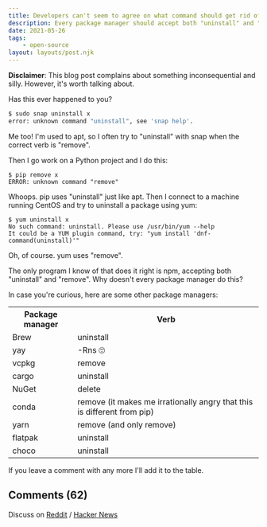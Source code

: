 ```yaml
---
title: Developers can't seem to agree on what command should get rid of a package
description: Every package manager should accept both "uninstall" and "remove" commands
date: 2021-05-26
tags:
    - open-source
layout: layouts/post.njk
---
```


**Disclaimer**: This blog post complains about something inconsequential and silly. However, it's worth talking about.

Has this ever happened to you?

```bash
$ sudo snap uninstall x
error: unknown command "uninstall", see 'snap help'.
```
Me too! I'm used to apt, so I often try to "uninstall" with snap when the correct verb is "remove".

Then I go work on a Python project and I do this:
```shell
$ pip remove x
ERROR: unknown command "remove"
```
Whoops. pip uses "uninstall" just like apt. Then I connect to a machine running CentOS and try to uninstall a package using yum:
```shell
$ yum uninstall x
No such command: uninstall. Please use /usr/bin/yum --help
It could be a YUM plugin command, try: "yum install 'dnf-command(uninstall)'"
```
Oh, of course. yum uses "remove". 

The only program I know of that does it right is npm, accepting both "uninstall" and "remove". Why doesn't every package manager do this?

In case you're curious, here are some other package managers:
<table class="prettytable">
<tr>
    <th>Package manager</th>
    <th>Verb</th>
</tr>
<tr>
    <td>Brew</td>
    <td>uninstall</td>
</tr>
<tr>
    <td>yay</td>
    <td>-Rns 🙄</td>
</tr>
<tr>
    <td>vcpkg</td>
    <td>remove</td>
</tr>
<tr>
    <td>cargo</td>
    <td>uninstall</td>
</tr>
<tr>
    <td>NuGet</td>
    <td>delete</td>
</tr>
<tr>
    <td>conda</td>
    <td>remove (it makes me irrationally angry that this is different from pip)</td>
</tr>
<tr>
    <td>yarn</td>
    <td>remove (and only remove)</td>
</tr>
<tr>
    <td>flatpak</td>
    <td>uninstall</td>
</tr>
<tr>
    <td>choco</td>
    <td>uninstall</td>
</tr>
</table>

If you leave a comment with any more I'll add it to the table.

<h2 id="comments">Comments (62)</h2>

Discuss on [Reddit](https://www.reddit.com/r/programming/comments/nlb2c9/developers_cant_seem_to_agree_on_what_command/) / [Hacker News](https://news.ycombinator.com/item?id=27287455)